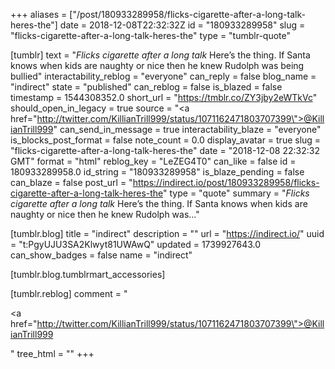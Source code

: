 +++
aliases = ["/post/180933289958/flicks-cigarette-after-a-long-talk-heres-the"]
date = 2018-12-08T22:32:32Z
id = "180933289958"
slug = "flicks-cigarette-after-a-long-talk-heres-the"
type = "tumblr-quote"

[tumblr]
text = "*Flicks cigarette after a long talk* Here&rsquo;s the thing. If Santa knows when kids are naughty or nice then he knew Rudolph was being bullied"
interactability_reblog = "everyone"
can_reply = false
blog_name = "indirect"
state = "published"
can_reblog = false
is_blazed = false
timestamp = 1544308352.0
short_url = "https://tmblr.co/ZY3jby2eWTkVc"
should_open_in_legacy = true
source = "<a href=\"http://twitter.com/KillianTrill999/status/1071162471803707399\">@KillianTrill999</a>"
can_send_in_message = true
interactability_blaze = "everyone"
is_blocks_post_format = false
note_count = 0.0
display_avatar = true
slug = "flicks-cigarette-after-a-long-talk-heres-the"
date = "2018-12-08 22:32:32 GMT"
format = "html"
reblog_key = "LeZEG4T0"
can_like = false
id = 180933289958.0
id_string = "180933289958"
is_blaze_pending = false
can_blaze = false
post_url = "https://indirect.io/post/180933289958/flicks-cigarette-after-a-long-talk-heres-the"
type = "quote"
summary = "*Flicks cigarette after a long talk* Here’s the thing. If Santa knows when kids are naughty or nice then he knew Rudolph was..."

[tumblr.blog]
title = "indirect"
description = ""
url = "https://indirect.io/"
uuid = "t:PgyUJU3SA2Klwyt81UWAwQ"
updated = 1739927643.0
can_show_badges = false
name = "indirect"

[tumblr.blog.tumblrmart_accessories]

[tumblr.reblog]
comment = "<p><a href=\"http://twitter.com/KillianTrill999/status/1071162471803707399\">@KillianTrill999</a></p>"
tree_html = ""
+++
